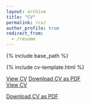 ```yaml
---
layout: archive
title: "CV"
permalink: /cv/
author_profile: true
redirect_from:
  - /resume
---
```


{% include base_path %}

{% include cv-template.html %}

<div class="cv-download-links">
  <a href="{{ base_path }}/files/cv.pdf" class="btn btn--primary">View CV</a>
  <a href="{{ base_path }}/files/cv.pdf" class="btn btn--primary">Download CV as PDF</a>
</div>

<div class="cv-download-links">
  <!-- View in browser -->
  <a href="{{ base_path }}/files/cv.pdf" class="btn btn--inverse" target="_blank">View CV</a>

  <!-- Force download -->
  <a href="{{ base_path }}/files/cv.pdf" class="btn btn--primary" download="Mohammad_Mortazavi_CV.pdf">Download CV as PDF</a>
</div>

